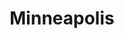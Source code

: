 ---
place: minneapolis-mn
title: Minneapolis
states:
  - MN
type: local
x: -93.2650108
y: 44.977753
wwc: true
---